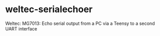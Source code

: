 # weltec-serialechoer
Weltec: MG7013: Echo serial output from a PC via a Teensy to a second UART interface
